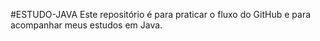 #ESTUDO-JAVA
Este repositório é para praticar o fluxo do GitHub e para acompanhar meus estudos em Java.
